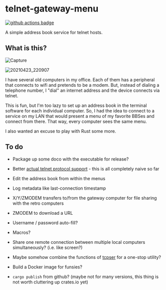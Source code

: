 # telnet-gateway-menu

[![github actions badge](https://github.com/lmorchard/telnet-gateway-menu/actions/workflows/test.yml/badge.svg)](https://github.com/lmorchard/telnet-gateway-menu/actions)

A simple address book service for telnet hosts.

## What is this?

![Capture](https://user-images.githubusercontent.com/21687/116037482-069ac200-a61d-11eb-8c7a-f67b53983149.PNG)

![20210423_220907](https://user-images.githubusercontent.com/21687/116024629-7c922f80-a603-11eb-8b9e-00dc978eebdd.jpg)

I have several old computers in my office. Each of them has a peripheral that connects to wifi and pretends to be a modem. But, instead of dialing a telephone number, I "dial" an internet address and the device connects via telnet.

This is fun, but I'm too lazy to set up an address book in the terminal software for each individual computer. So, I had the idea to connect to a service on my LAN that would present a menu of my favorite BBSes and connect from there. That way, every computer sees the same menu.

I also wanted an excuse to play with Rust some more.

## To do

* Package up some doco with the executable for release?

* Better [actual telnet protocol support](https://github.com/envis10n/libtelnet-rs) - this is all completely naive so far

* Edit the address book from within the menus

* Log metadata like last-connection timestamp

* X/Y/ZMODEM transfers to/from the gateway computer for file sharing with the retro computers

* ZMODEM to download a URL

* Username / password auto-fill?

* Macros?

* Share one remote connection between multiple local computers simultaneously? (i.e. like screen?)

* Maybe somehow combine the functions of [tcpser] for a one-stop utility?

* Build a Docker image for funsies?

* `cargo publish` from github? (maybe not for many versions, this thing is not worth cluttering up crates.io yet)

[tcpser]: https://github.com/go4retro/tcpser
